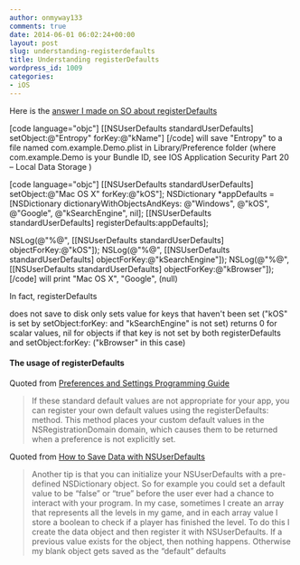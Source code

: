 ```yaml
---
author: onmyway133
comments: true
date: 2014-06-01 06:02:24+00:00
layout: post
slug: understanding-registerdefaults
title: Understanding registerDefaults
wordpress_id: 1009
categories:
- iOS
---
```


Here is the [answer I made on SO about registerDefaults](http://stackoverflow.com/a/19837093/1418457)

[code language="objc"]
[[NSUserDefaults standardUserDefaults] setObject:@"Entropy" forKey:@"kName"]
[/code]
will save "Entropy" to a file named com.example.Demo.plist in Library/Preference folder (where com.example.Demo is your Bundle ID, see IOS Application Security Part 20 – Local Data Storage )

<!-- more -->



[code language="objc"]
[[NSUserDefaults standardUserDefaults] setObject:@"Mac OS X" forKey:@"kOS"];
NSDictionary *appDefaults = [NSDictionary dictionaryWithObjectsAndKeys:
                                @"Windows", @"kOS",
                                @"Google", @"kSearchEngine", nil];
[[NSUserDefaults standardUserDefaults] registerDefaults:appDefaults];

NSLog(@"%@", [[NSUserDefaults standardUserDefaults] objectForKey:@"kOS"]);
NSLog(@"%@", [[NSUserDefaults standardUserDefaults] objectForKey:@"kSearchEngine"]);
NSLog(@"%@", [[NSUserDefaults standardUserDefaults] objectForKey:@"kBrowser"]);
[/code]
will print "Mac OS X", "Google", (null)

In fact, registerDefaults

does not save to disk
only sets value for keys that haven't been set ("kOS" is set by setObject:forKey: and "kSearchEngine" is not set)
returns 0 for scalar values, nil for objects if that key is not set by both registerDefaults and setObject:forKey: ("kBrowser" in this case)




#### The usage of registerDefaults



Quoted from [Preferences and Settings Programming Guide](https://developer.apple.com/library/ios/documentation/cocoa/Conceptual/UserDefaults/AccessingPreferenceValues/AccessingPreferenceValues.html) 





<blockquote>If these standard default values are not appropriate for your app, you can register your own default values using the registerDefaults: method. This method places your custom default values in the NSRegistrationDomain domain, which causes them to be returned when a preference is not explicitly set.</blockquote>





Quoted from [How to Save Data with NSUserDefaults ](http://ganbarugames.com/2011/02/how-to-save-data-with-nsuserdefaults/)





<blockquote>Another tip is that you can initialize your NSUserDefaults with a pre-defined NSDictionary object. So for example you could set a default value to be “false” or “true” before the user ever had a chance to interact with your program. In my case, sometimes I create an array that represents all the levels in my game, and in each array value I store a boolean to check if a player has finished the level. To do this I create the data object and then register it with NSUserDefaults. If a previous value exists for the object, then nothing happens. Otherwise my blank object gets saved as the “default” defaults</blockquote>



